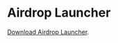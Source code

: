 Airdrop Launcher
================
[Download Airdrop Launcher](https://github.com/iansilber/Airdrop-Launcher/blob/master/airdrop.zip).

